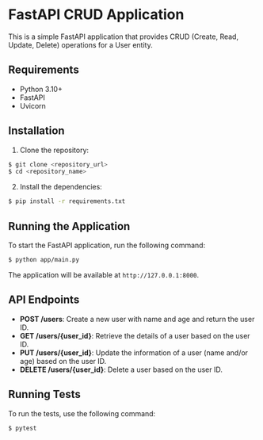 # FastAPI CRUD Application

This is a simple FastAPI application that provides CRUD (Create, Read, Update, Delete) operations for a User entity.

## Requirements

- Python 3.10+
- FastAPI
- Uvicorn

## Installation

1. Clone the repository:

```bash
$ git clone <repository_url>
$ cd <repository_name>
```

2. Install the dependencies:

```bash
$ pip install -r requirements.txt
```

## Running the Application

To start the FastAPI application, run the following command:

```bash
$ python app/main.py
```

The application will be available at `http://127.0.0.1:8000`.

## API Endpoints

- **POST /users**: Create a new user with name and age and return the user ID.
- **GET /users/{user_id}**: Retrieve the details of a user based on the user ID.
- **PUT /users/{user_id}**: Update the information of a user (name and/or age) based on the user ID.
- **DELETE /users/{user_id}**: Delete a user based on the user ID.

## Running Tests

To run the tests, use the following command:

```bash
$ pytest
```

